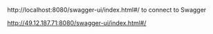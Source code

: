 http://localhost:8080/swagger-ui/index.html#/ to connect to Swagger 

http://49.12.187.71:8080/swagger-ui/index.html#/